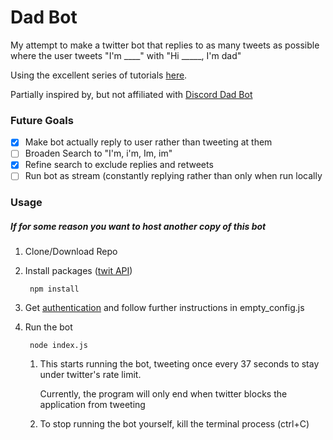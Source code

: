 # Dad Bot

My attempt to make a twitter bot that replies to as many tweets as possible where the user tweets "I'm ____" with "Hi _____, I'm dad"

Using the excellent series of tutorials [here](https://www.youtube.com/playlist?list=PLRqwX-V7Uu6atTSxoRiVnSuOn6JHnq2yV).

Partially inspired by, but not affiliated with [Discord Dad Bot](https://bots.discord.pw/bots/247852652019318795)

### Future Goals
- [x] Make bot actually reply to user rather than tweeting at them
- [ ] Broaden Search to "I'm, i'm, Im, im"
- [x] Refine search to exclude replies and retweets
- [ ] Run bot as stream (constantly replying rather than only when run locally

### Usage
##### If for some reason you want to host another copy of this bot
1. Clone/Download Repo
1. Install packages ([twit API](https://github.com/ttezel/twit))


        npm install
1. Get [authentication](https://apps.twitter.com/) and follow further instructions in empty_config.js
1. Run the bot 

        node index.js
   1. This starts running the bot, tweeting once every 37 seconds to stay under twitter's rate limit.
   
      Currently, the program will only end when twitter blocks the application from tweeting
   1. To stop running the bot yourself, kill the terminal process (ctrl+C)
